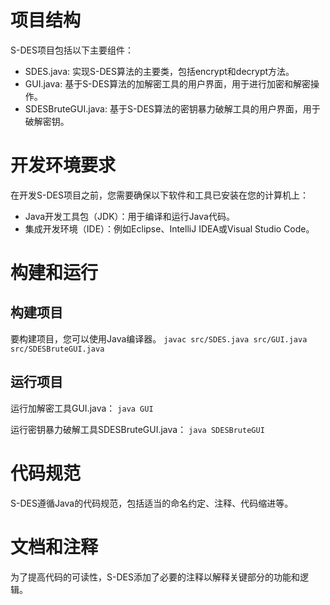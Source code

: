 # 项目结构

S-DES项目包括以下主要组件：

* SDES.java: 实现S-DES算法的主要类，包括encrypt和decrypt方法。
* GUI.java: 基于S-DES算法的加解密工具的用户界面，用于进行加密和解密操作。
* SDESBruteGUI.java: 基于S-DES算法的密钥暴力破解工具的用户界面，用于破解密钥。

# 开发环境要求

在开发S-DES项目之前，您需要确保以下软件和工具已安装在您的计算机上：

* Java开发工具包（JDK）：用于编译和运行Java代码。
* 集成开发环境（IDE）：例如Eclipse、IntelliJ IDEA或Visual Studio Code。

# 构建和运行

## 构建项目

要构建项目，您可以使用Java编译器。
`javac src/SDES.java src/GUI.java src/SDESBruteGUI.java`

## 运行项目

运行加解密工具GUI.java：
`java GUI`

运行密钥暴力破解工具SDESBruteGUI.java：
`java SDESBruteGUI`

# 代码规范

S-DES遵循Java的代码规范，包括适当的命名约定、注释、代码缩进等。

# 文档和注释

为了提高代码的可读性，S-DES添加了必要的注释以解释关键部分的功能和逻辑。